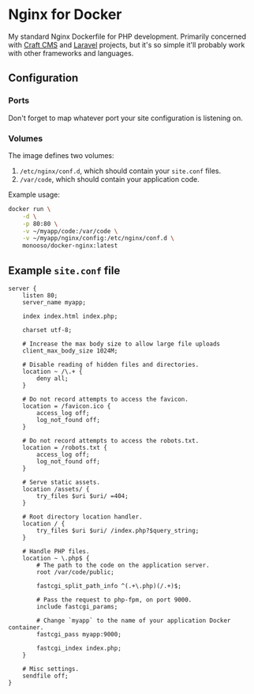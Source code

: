 # Nginx for Docker #
My standard Nginx Dockerfile for PHP development. Primarily concerned with [Craft CMS][craft] and [Laravel][laravel] projects, but it's so simple it'll probably work with other frameworks and languages.

[craft]: https://craftcms.com/
[laravel]: https://laravel.com/

## Configuration ##

### Ports ###
Don't forget to map whatever port your site configuration is listening on.

### Volumes ###
The image defines two volumes:

1. `/etc/nginx/conf.d`, which should contain your `site.conf` files.
2. `/var/code`, which should contain your application code.

Example usage:

```bash
docker run \
    -d \
    -p 80:80 \
    -v ~/myapp/code:/var/code \
    -v ~/myapp/nginx/config:/etc/nginx/conf.d \
    monooso/docker-nginx:latest
```

## Example `site.conf` file ##

```nginx
server {
    listen 80;
    server_name myapp;

    index index.html index.php;

    charset utf-8;

    # Increase the max body size to allow large file uploads
    client_max_body_size 1024M;

    # Disable reading of hidden files and directories.
    location ~ /\.+ {
        deny all;
    }

    # Do not record attempts to access the favicon.
    location = /favicon.ico {
        access_log off;
        log_not_found off;
    }

    # Do not record attempts to access the robots.txt.
    location = /robots.txt {
        access_log off;
        log_not_found off;
    }

    # Serve static assets.
    location /assets/ {
        try_files $uri $uri/ =404;
    }

    # Root directory location handler.
    location / {
        try_files $uri $uri/ /index.php?$query_string;
    }

    # Handle PHP files.
    location ~ \.php$ {
        # The path to the code on the application server.
        root /var/code/public;

        fastcgi_split_path_info ^(.+\.php)(/.+)$;

        # Pass the request to php-fpm, on port 9000.
        include fastcgi_params;

        # Change `myapp` to the name of your application Docker container.
        fastcgi_pass myapp:9000;

        fastcgi_index index.php;
    }

    # Misc settings.
    sendfile off;
}
